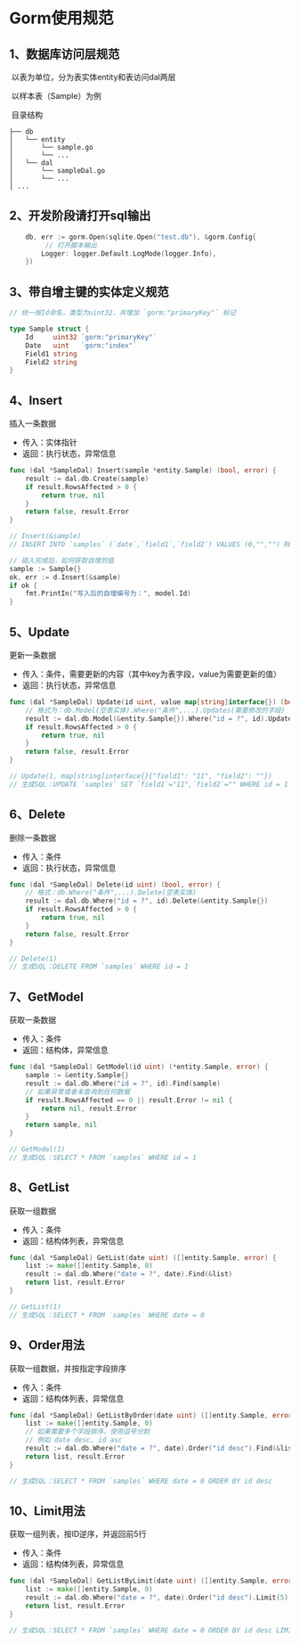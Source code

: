 # Gorm使用规范



## 1、数据库访问层规范

​	以表为单位，分为表实体entity和表访问dal两层

​	以样本表（Sample）为例

​	目录结构

```
├── db
│   └── entity
│       └── sample.go
│       └── ...
│   └── dal
│       └── sampleDal.go
│       └── ...
│ ...
```



## 2、开发阶段请打开sql输出

```go
	db, err := gorm.Open(sqlite.Open("test.db"), &gorm.Config{
         // 打开脚本输出
		Logger: logger.Default.LogMode(logger.Info),
	})
```



## 3、带自增主键的实体定义规范

```go
// 统一按Id命名，类型为uint32，并增加 `gorm:"primaryKey"` 标记

type Sample struct {
	Id     uint32 `gorm:"primaryKey"`
	Date   uint   `gorm:"index"`
	Field1 string
	Field2 string
}
```



## 4、Insert

插入一条数据

- 传入：实体指针
- 返回：执行状态，异常信息

```go
func (dal *SampleDal) Insert(sample *entity.Sample) (bool, error) {
	result := dal.db.Create(sample)
	if result.RowsAffected > 0 {
		return true, nil
	}
	return false, result.Error
}

// Insert(&sample)
// INSERT INTO `samples` (`date`,`field1`,`field2`) VALUES (0,"","") RETURNING `id`

// 插入完成后，如何获取自增的值
sample := Sample{}
ok, err := d.Insert(&sample)
if ok {
    fmt.PrintIn("写入后的自增编号为：", model.Id)
}

```



## 5、Update

更新一条数据

- 传入：条件，需要更新的内容（其中key为表字段，value为需要更新的值）
- 返回：执行状态，异常信息

```go
func (dal *SampleDal) Update(id uint, value map[string]interface{}) (bool, error) {
	// 格式为：db.Model(空表实体).Where("条件",...).Updates(需要修改的字段)
	result := dal.db.Model(&entity.Sample{}).Where("id = ?", id).Updates(value)
	if result.RowsAffected > 0 {
		return true, nil
	}
	return false, result.Error
}

// Update(1, map[string]interface{}{"field1": "11", "field2": ""})
// 生成SQL：UPDATE `samples` SET `field1`="11",`field2`="" WHERE id = 1
```



## 6、Delete

删除一条数据

- 传入：条件
- 返回：执行状态，异常信息

```go
func (dal *SampleDal) Delete(id uint) (bool, error) {
	// 格式：db.Where("条件",...).Delete(空表实体)
	result := dal.db.Where("id = ?", id).Delete(&entity.Sample{})
	if result.RowsAffected > 0 {
		return true, nil
	}
	return false, result.Error
}

// Delete(1)
// 生成SQL：DELETE FROM `samples` WHERE id = 1
```



## 7、GetModel

获取一条数据

- 传入：条件
- 返回：结构体，异常信息

```go
func (dal *SampleDal) GetModel(id uint) (*entity.Sample, error) {
	sample := &entity.Sample{}
	result := dal.db.Where("id = ?", id).Find(sample)
	// 如果异常或者未查询到任何数据
	if result.RowsAffected == 0 || result.Error != nil {
		return nil, result.Error
	}
	return sample, nil
}

// GetModel(1)
// 生成SQL：SELECT * FROM `samples` WHERE id = 1
```



## 8、GetList

获取一组数据

- 传入：条件
- 返回：结构体列表，异常信息

```go
func (dal *SampleDal) GetList(date uint) ([]entity.Sample, error) {
	list := make([]entity.Sample, 0)
	result := dal.db.Where("date = ?", date).Find(&list)
	return list, result.Error
}

// GetList(1)
// 生成SQL：SELECT * FROM `samples` WHERE date = 0
```



## 9、Order用法

获取一组数据，并按指定字段排序

- 传入：条件
- 返回：结构体列表，异常信息

```go
func (dal *SampleDal) GetListByOrder(date uint) ([]entity.Sample, error) {
	list := make([]entity.Sample, 0)
	// 如果需要多个字段排序，使用逗号分割
	// 例如 date desc, id asc
	result := dal.db.Where("date = ?", date).Order("id desc").Find(&list)
	return list, result.Error
}

// 生成SQL：SELECT * FROM `samples` WHERE date = 0 ORDER BY id desc
```



## 10、Limit用法

获取一组列表，按ID逆序，并返回前5行

- 传入：条件
- 返回：结构体列表，异常信息

```go
func (dal *SampleDal) GetListByLimit(date uint) ([]entity.Sample, error) {
	list := make([]entity.Sample, 0)
	result := dal.db.Where("date = ?", date).Order("id desc").Limit(5).Find(&list)
	return list, result.Error
}

// 生成SQL：SELECT * FROM `samples` WHERE date = 0 ORDER BY id desc LIMIT 5
```

